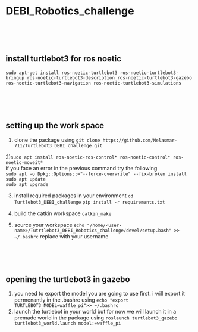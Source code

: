 # DEBI_Robotics_challenge

<br/>
<br/>
<br/>


## install turtlebot3 for ros noetic 
`sudo apt-get install ros-noetic-turtlebot3 ros-noetic-turtlebot3-bringup ros-noetic-turtlebot3-description ros-noetic-turtlebot3-gazebo ros-noetic-turtlebot3-navigation ros-noetic-turtlebot3-simulations`


<br/>
<br/>
<br/>


## setting up the work space

1) clone the package using 
`git clone https://github.com/Melasmar-711/Turtlebot3_DEBI_challenge.git`

2)`sudo apt install ros-noetic-ros-control* ros-noetic-control* ros-noetic-moveit*`
<br/>
if you face an error in the previous command try the following
<br/>
 `sudo apt -o Dpkg::Options::="--force-overwrite" --fix-broken install`
<br/>
 `sudo apt update`
<br/>
 `sudo apt upgrade`
<br/>



3) install required packages in your environment `cd Turtlebot3_DEBI_challenge`
`pip install -r requirements.txt`

4) build the catkin workspace `catkin_make`

5) source your workspace `echo "/home/<user-name>/Tutrtlebot3_DEBI_Robotics_challenge/devel/setup.bash" >> ~/.bashrc` replace <user-name> with your username

<br/>
<br/>
<br/>



## opening the turtlebot3 in gazebo

1) you need to export the model you are going to use first. i will export it permenantly in the .bashrc using `echo "export TURTLEBOT3_MODEL=waffle_pi">> ~/.bashrc`
2) launch the turtlebot in your world but for now we will launch it in a premade world in the package using `roslaunch turtlebot3_gazebo turtlebot3_world.launch model:=waffle_pi`

